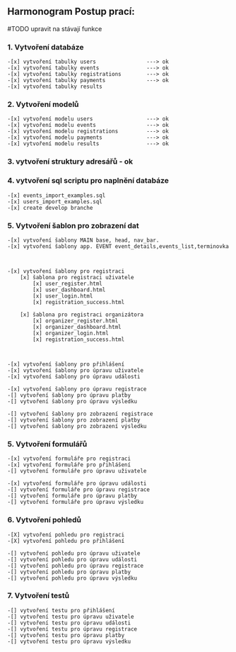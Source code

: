 ## Harmonogram Postup prací:
#TODO upravit na stávají funkce
### 1. Vytvoření databáze

    -[x] vytvoření tabulky users                ---> ok
    -[x] vytvoření tabulky events               ---> ok
    -[x] vytvoření tabulky registrations        ---> ok
    -[x] vytvoření tabulky payments             ---> ok
    -[x] vytvoření tabulky results

### 2. Vytvoření modelů

    -[x] vytvoření modelu users                 ---> ok
    -[x] vytvoření modelu events                ---> ok        
    -[x] vytvoření modelu registrations         ---> ok
    -[x] vytvoření modelu payments              ---> ok
    -[x] vytvoření modelu results               ---> ok

### 3. vytvoření struktury adresářů - ok            


### 4. vytvoření sql scriptu pro naplnění databáze

    -[x] events_import_examples.sql
    -[x] users_import_examples.sql
    -[x] create develop branche




 ### 5. Vytvoření šablon pro zobrazení dat

    -[x] vytvoření šablony MAIN base, head, nav_bar.
    -[x] vytvoření šablony app. EVENT event_details,events_list,terminovka



    -[x] vytvoření šablony pro registraci
        [x] šablona pro registraci uživatele     
            [x] user_register.html
            [x] user_dashboard.html  
            [x] user_login.html 
            [x] registration_success.html 
        
        [x] šablona pro registraci organizátora  
            [x] organizer_register.html
            [x] organizer_dashboard.html
            [x] organizer_login.html
            [x] registration_success.html



    -[x] vytvoření šablony pro přihlášení
    -[x] vytvoření šablony pro úpravu uživatele
    -[x] vytvoření šablony pro úpravu události

    -[x] vytvoření šablony pro úpravu registrace
    -[] vytvoření šablony pro úpravu platby
    -[] vytvoření šablony pro úpravu výsledku

    -[] vytvoření šablony pro zobrazení registrace
    -[] vytvoření šablony pro zobrazení platby
    -[] vytvoření šablony pro zobrazení výsledku


### 5. Vytvoření formulářů

    -[x] vytvoření formuláře pro registraci         
    -[x] vytvoření formuláře pro přihlášení
    -[] vytvoření formuláře pro úpravu uživatele
             
    -[x] vytvoření formuláře pro úpravu události
    -[] vytvoření formuláře pro úpravu registrace
    -[] vytvoření formuláře pro úpravu platby
    -[] vytvoření formuláře pro úpravu výsledku

### 6. Vytvoření pohledů

     

    -[X] vytvoření pohledu pro registraci
    -[X] vytvoření pohledu pro přihlášení
    
    -[] vytvoření pohledu pro úpravu uživatele
    -[] vytvoření pohledu pro úpravu události
    -[] vytvoření pohledu pro úpravu registrace
    -[] vytvoření pohledu pro úpravu platby
    -[] vytvoření pohledu pro úpravu výsledku



### 7. Vytvoření testů

   
    -[] vytvoření testu pro přihlášení
    -[] vytvoření testu pro úpravu uživatele
    -[] vytvoření testu pro úpravu události
    -[] vytvoření testu pro úpravu registrace
    -[] vytvoření testu pro úpravu platby
    -[] vytvoření testu pro úpravu výsledku
    



